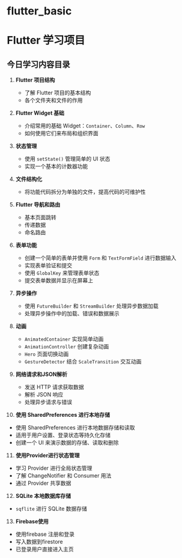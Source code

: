 # flutter_basic

# Flutter 学习项目

## 今日学习内容目录

1. **Flutter 项目结构**
   - 了解 Flutter 项目的基本结构
   - 各个文件夹和文件的作用

2. **Flutter Widget 基础**
   - 介绍常用的基础 Widget：`Container`、`Column`、`Row`
   - 如何使用它们来布局和组织界面

3. **状态管理**
   - 使用 `setState()` 管理简单的 UI 状态
   - 实现一个基本的计数器功能

4. **文件结构化**
   - 将功能代码拆分为单独的文件，提高代码的可维护性

5. **Flutter 导航和路由**
   - 基本页面跳转
   - 传递数据
   - 命名路由

6. **表单功能**
   - 创建一个简单的表单并使用 `Form` 和 `TextFormField` 进行数据输入
   - 实现表单验证和提交
   - 使用 `GlobalKey` 来管理表单状态
   - 提交表单数据并显示在屏幕上   

7. **异步操作**
   - 使用 `FutureBuilder` 和 `StreamBuilder` 处理异步数据加载
   - 处理异步操作中的加载、错误和数据展示

8. **动画**
   - `AnimatedContainer` 实现简单动画
   - `AnimationController` 创建复杂动画   
   - `Hero` 页面切换动画
   - `GestureDetector` 结合 `ScaleTransition` 交互动画

9. **网络请求和JSON解析**
   - 发送 HTTP 请求获取数据
   - 解析 JSON 响应
   - 处理异步请求与错误   

10. **使用 SharedPreferences 进行本地存储**
   - 使用 SharedPreferences 进行本地数据存储和读取
   - 适用于用户设置、登录状态等持久化存储
   - 创建一个 UI 来演示数据的存储、读取和删除   

11. **使用Provider进行状态管理**
   - 学习 Provider 进行全局状态管理
   - 了解 ChangeNotifier 和 Consumer 用法
   - 通过 Provider 共享数据

12. **SQLite 本地数据库存储**
   - `sqflite` 进行 SQLite 数据存储   

13. **Firebase使用**
   - 使用firebase 注册和登录
   - 写入数据到firestore
   - 已登录用户直接进入主页